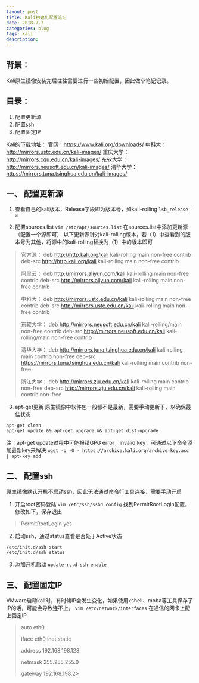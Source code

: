 ```yaml
---
layout: post
title: Kali初始化配置笔记
date: 2018-7-7
categories: blog
tags: kali
description: 
---
```


## 背景：
Kali原生镜像安装完后往往需要进行一些初始配置，因此做个笔记记录。

## 目录：
1. 配置更新源
2. 配置ssh
3. 配置固定IP

Kali的下载地址：
官网：https://www.kali.org/downloads/
中科大：http://mirrors.ustc.edu.cn/kali-images/
重庆大学：http://mirrors.cqu.edu.cn/kali-images/
东软大学：http://mirrors.neusoft.edu.cn/kali-images/
清华大学：https://mirrors.tuna.tsinghua.edu.cn/kali-images/


## 一、 配置更新源
1. 查看自己的kali版本，Release字段即为版本号，如kali-rolling
`lsb_release -a`

2. 配置sources.list
`vim /etc/apt/sources.list`
在sources.list中添加更新源（配置一个源即可）
以下更新源针对kali-rolling版本，若（1）中查看到的版本号为其他，将源中的kali-rolling替换为（1）中的版本即可

>官方源：
>deb http://http.kali.org/kali kali-rolling main non-free contrib
>deb-src http://http.kali.org/kali kali-rolling main non-free contrib
>
>阿里云：
>deb http://mirrors.aliyun.com/kali kali-rolling main non-free contrib
>deb-src http://mirrors.aliyun.com/kali kali-rolling main non-free contrib
>
>中科大：
>deb http://mirrors.ustc.edu.cn/kali kali-rolling main non-free contrib
>deb-src http://mirrors.ustc.edu.cn/kali kali-rolling main non-free contrib
>
>东软大学：
>deb http://mirrors.neusoft.edu.cn/kali kali-rolling/main non-free contrib
>deb-src http://mirrors.neusoft.edu.cn/kali kali-rolling/main non-free contrib
>
>清华大学：
>deb http://mirrors.tuna.tsinghua.edu.cn/kali kali-rolling main contrib non-free
>deb-src https://mirrors.tuna.tsinghua.edu.cn/kali kali-rolling main contrib non-free
>
>浙江大学：
>deb http://mirrors.zju.edu.cn/kali kali-rolling main contrib non-free
>deb-src http://mirrors.zju.edu.cn/kali kali-rolling main contrib non-free

3. apt-get更新
原生镜像中软件包一般都不是最新，需要手动更新下，以确保最佳状态
```
apt-get clean
apt-get update && apt-get upgrade && apt-get dist-upgrade 
```

注：apt-get update过程中可能报错GPG error，invalid key，可通过以下命令添加最新key来解决
`wget -q -O - https://archive.kali.org/archive-key.asc | apt-key add`

## 二、 配置ssh
原生镜像默认开机不启动ssh，因此无法通过命令行工具连接，需要手动开启

1. 开启root密码登陆
`vim /etc/ssh/sshd_config`
找到PermitRootLogin配置，修改如下，保存退出
>PermitRootLogin yes

2. 启动ssh，通过status查看是否处于Active状态
```
/etc/init.d/ssh start
/etc/init.d/ssh status 
```

3. 添加开机启动
`update-rc.d ssh enable`

## 三、 配置固定IP
VMware启动kali时，有时候IP会发生变化，如果使用xshell、moba等工具保存了IP的话，可能会导致连不上。
`vim /etc/network/interfaces`
在通信的网卡上配上固定IP
>auto eth0
>
>iface eth0 inet static
>
>address 192.168.198.128
>
>netmask 255.255.255.0
>
>gateway 192.168.198.2>